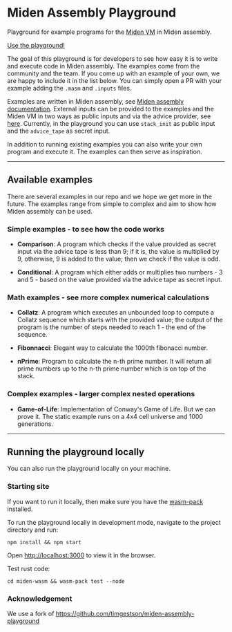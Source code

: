 # Miden Assembly Playground

Playground for example programs for the [Miden VM](https://github.com/0xPolygonMiden/miden-vm) in Miden assembly.

[Use the playground!](https://0xpolygonmiden.github.io/examples/)

The goal of this playground is for developers to see how easy it is to write and execute code in Miden assembly. The examples come from the community and the team. If you come up with an example of your own, we are happy to include it in the list below. You can simply open a PR with your example adding the `.masm` and `.inputs` files.

Examples are written in Miden assembly, see [Miden assembly documentation](https://wiki.polygon.technology/docs/miden/user_docs/assembly/main/). External inputs can be provided to the examples and the Miden VM in two ways as public inputs and via the advice provider, see [here](https://wiki.polygon.technology/docs/miden/intro/overview/#inputs-and-outputs). Currently, in the playground you can use `stack_init` as public input and the `advice_tape` as secret input. 

In addition to running existing examples you can also write your own program and execute it. The examples can then serve as inspiration. 

---
## Available examples
There are several examples in our repo and we hope we get more in the future. The examples range from simple to complex and aim to show how Miden assembly can be used.

### Simple examples - to see how the code works

- **Comparison**: A program which checks if the value provided as secret input via the advice tape is less than 9; if it is, the value is multiplied by 9, otherwise, 9 is added to the value; then we check if the value is odd.

- **Conditional**: A program which either adds or multiplies two numbers - 3 and 5 - based on the value provided via the advice tape as secret input.

### Math examples - see more complex numerical calculations 

- **Collatz**: A program which executes an unbounded loop to compute a Collatz sequence which starts with the provided value; the output of the program is the number of steps needed to reach 1 - the end of the sequence.

- **Fibonnacci**: Elegant way to calculate the 1000th fibonacci number. 

- **nPrime**: Program to calculate the n-th prime number. It will return all prime numbers up to the n-th prime number which is on top of the stack. 

### Complex examples - larger complex nested operations

- **Game-of-Life**: Implementation of Conway's Game of Life. But we can prove it. The static example runs on a 4x4 cell universe and 1000 generations.

---
## Running the playground locally

You can also run the playground locally on your machine. 

### Starting site

If you want to run it locally, then make sure you have the [wasm-pack](https://rustwasm.github.io/wasm-pack/installer/) installed.

To run the playground locally in development mode, navigate to the project directory and run:

```
npm install && npm start
```

Open [http://localhost:3000](http://localhost:3000) to view it in the browser.

Test rust code:

```
cd miden-wasm && wasm-pack test --node
```

### Acknowledgement 

We use a fork of https://github.com/timgestson/miden-assembly-playground
